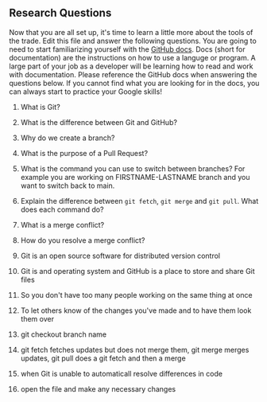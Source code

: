 ## Research Questions 

Now that you are all set up, it's time to learn a little more about the tools of the trade. Edit this file and answer the following questions. You are going to need to start familiarizing yourself with the [GitHub docs](https://docs.github.com/en). Docs (short for documentation) are the instructions on how to use a languge or program. A large part of your job as a developer will be learning how to read and work with documentation. Please reference the GitHub docs when answering the questions below. If you cannot find what you are looking for in the docs, you can always start to practice your Google skills!

1. What is Git?
2. What is the difference between Git and GitHub?
3. Why do we create a branch? 
4. What is the purpose of a Pull Request?
5. What is the command you can use to switch between branches? For example you are working on FIRSTNAME-LASTNAME branch and you want to switch back to main.
6. Explain the difference between `git fetch`, `git merge` and `git pull`. What does each command do?
7. What is a merge conflict?
8. How do you resolve a merge conflict?


1. Git is an open source software for distributed version control
2. Git is and operating system and GitHub is a place to store and share Git files
3. So you don't have too many people working on the same thing at once
4. To let others know of the changes you've made and to have them look them over
5. git checkout branch name
6. git fetch fetches updates but does not merge them, git merge merges updates, git pull does a git fetch and then a merge
7. when Git is unable to automaticall resolve differences in code
8. open the file and make any necessary changes
